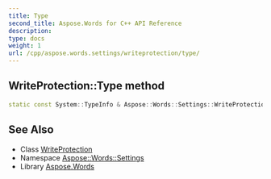 ```yaml
---
title: Type
second_title: Aspose.Words for C++ API Reference
description: 
type: docs
weight: 1
url: /cpp/aspose.words.settings/writeprotection/type/
---
```

## WriteProtection::Type method




```cpp
static const System::TypeInfo & Aspose::Words::Settings::WriteProtection::Type()
```

## See Also

* Class [WriteProtection](../)
* Namespace [Aspose::Words::Settings](../../)
* Library [Aspose.Words](../../../)
